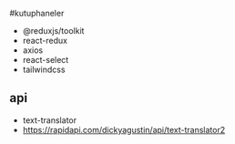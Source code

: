 #kutuphaneler
- @reduxjs/toolkit
- react-redux
- axios
- react-select
- tailwindcss

## api
- text-translator
- https://rapidapi.com/dickyagustin/api/text-translator2